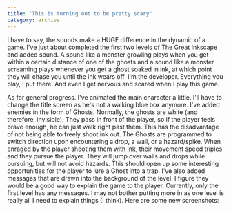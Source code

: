 ```yaml
---
title: "This is turning out to be pretty scary"
category: archive
---
```

I have to say, the sounds make a HUGE difference in the dynamic of a game. I've just about completed the first two levels of The Great Inkscape and added sound. A sound like a monster growling plays when you get within a certain distance of one of the ghosts and a sound like a monster screaming plays whenever you get a ghost soaked in ink, at which point they will chase you until the ink wears off. I'm the developer. Everything you play, I put there. And even I get nervous and scared when I play this game.

As for general progress. I've animated the main character a little. I'll have to change the title screen as he's not a walking blue box anymore. I've added enemies in the form of Ghosts. Normally, the ghosts are white (and therefore, invisible). They pass in front of the player, so if the player feels brave enough, he can just walk right past them. This has the disadvantage of not being able to freely shoot ink out. The Ghosts are programmed to switch direction upon encountering a drop, a wall, or a hazard/spike. When enraged by the player shooting them with ink, their movement speed triples and they pursue the player. They will jump over walls and drops while pursuing, but will not avoid hazards. This should open up some interesting opportunities for the player to lure a Ghost into a trap. I've also added messages that are drawn into the background of the level. I figure they would be a good way to explain the game to the player. Currently, only the first level has any messages. I may not bother putting more in as one level is really all I need to explain things (I think). Here are some new screenshots: